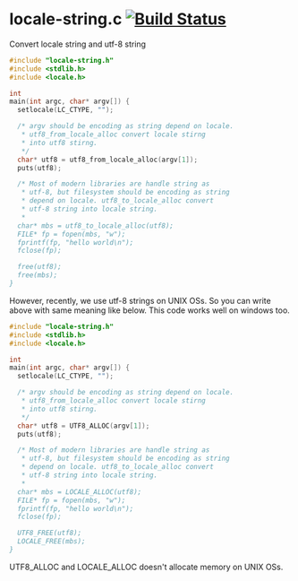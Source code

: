 locale-string.c [![Build Status](https://travis-ci.org/mattn/locale-string.c.png?branch=master)](https://travis-ci.org/mattn/locale-string.c)
==========================

Convert locale string and utf-8 string

```c
#include "locale-string.h"
#include <stdlib.h>
#include <locale.h>

int
main(int argc, char* argv[]) {
  setlocale(LC_CTYPE, "");

  /* argv should be encoding as string depend on locale.
   * utf8_from_locale_alloc convert locale stirng
   * into utf8 stirng.
   */
  char* utf8 = utf8_from_locale_alloc(argv[1]);
  puts(utf8);

  /* Most of modern libraries are handle string as
   * utf-8, but filesystem should be encoding as string
   * depend on locale. utf8_to_locale_alloc convert
   * utf-8 string into locale string.
   *
  char* mbs = utf8_to_locale_alloc(utf8);
  FILE* fp = fopen(mbs, "w");
  fprintf(fp, "hello world\n");
  fclose(fp);

  free(utf8);
  free(mbs);
}
```

However, recently, we use utf-8 strings on UNIX OSs.
So you can write above with same meaning like below.
This code works well on windows too.

```c
#include "locale-string.h"
#include <stdlib.h>
#include <locale.h>

int
main(int argc, char* argv[]) {
  setlocale(LC_CTYPE, "");

  /* argv should be encoding as string depend on locale.
   * utf8_from_locale_alloc convert locale stirng
   * into utf8 stirng.
   */
  char* utf8 = UTF8_ALLOC(argv[1]);
  puts(utf8);

  /* Most of modern libraries are handle string as
   * utf-8, but filesystem should be encoding as string
   * depend on locale. utf8_to_locale_alloc convert
   * utf-8 string into locale string.
   *
  char* mbs = LOCALE_ALLOC(utf8);
  FILE* fp = fopen(mbs, "w");
  fprintf(fp, "hello world\n");
  fclose(fp);

  UTF8_FREE(utf8);
  LOCALE_FREE(mbs);
}
```

UTF8_ALLOC and LOCALE_ALLOC doesn't allocate memory on UNIX OSs.
